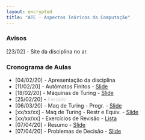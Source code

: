 ```yaml
---
layout: encrypted
title: "ATC - Aspectos Teóricos da Computação"
---
```


### Avisos

[23/02] - Site da disciplina no ar.

### Cronograma de Aulas

- [04/02/20] - Apresentação da disciplina
- [11/02/20] - Autômatos Finitos - <a href="/atc/Aula1.pdf" target="_blank">Slide</a>
- [18/02/20] - Máquinas de Turing - <a href="/atc/Aula2.pdf" target="_blank">Slide</a>
- [25/02/20] - <font color=lightgray>Feriado</font>
- [06/03/20] - Maq de Turing - Progr. - <a href="/atc/Aula3.pdf" target="_blank">Slide</a>
- [xx/xx/xx] - Maq de Turing - Restr e Equiv. - <a href="/atc/Aula4.pdf" target="_blank">Slide</a>
- [xx/xx/xx] - Exercícios de Revisão - <a href="/atc/ex-mt-enunciado.pdf" target="_blank">Lista</a>
- [07/04/20] - Resumo - <a href="/atc/AulaX - Resumo - anotado.pdf" target="_blank">Slide</a>
- [07/04/20] - Problemas de Decisão - <a href="/atc/Aula5 - Decidiveis - anotado.pdf" target="_blank">Slide</a>


